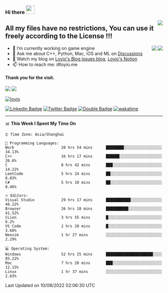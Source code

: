 <h3 align="left">Hi there <img src="https://media.giphy.com/media/hvRJCLFzcasrR4ia7z/giphy.gif" width="28"></h3>
<a align="right" href="https://github.com/loyio/loyio/blob/master/STAR/README.md"><img align="right" src="https://img.shields.io/badge/LOYIO-STAR-green" /></a>

## All my files have no restrictions, You can use it freely according to the License !!!

<a href="https://github.com/loyio#gh-light-mode-only">
     <img align="right"  src="https://loy-readme.vercel.app/api/top-langs/?username=loyio&langs_count=6&hide=css,html,jupyter notebook" />
</a>

<a href="https://github.com/loyio#gh-dark-mode-only">
  <img align="right"  src="https://loy-readme.vercel.app/api/top-langs/?username=loyio&langs_count=6&theme=slateorange&hide=css,html,jupyter notebook" />
</a>



- 🔭 I’m currently working on game engine
- 💬 Ask me about C++, Python, Mac, iOS and ML on [Discussions](https://github.com/loyio/blog/discussions)
- 📔 Watch my blog on [Loyio's Blog](https://loyio.me),[Issues blog](https://github.com/loyio/blog/issues), [Loyio's Notion](https://loyio.notion.site/loyio/Loyio-s-Dashboard-2f56bd29222a445ea9d9e8802a1ac83b)
- 📫 How to reach me: i#loyio.me


#### Thank you for the visit.
<img src="http://profile-counter.glitch.me/loyio/count.svg" />

<img src="https://loy-readme.vercel.app/api?username=loyio&show_icons=true&hide=stars&include_all_commits=true&hide_title=true&theme=slateorange" />

     

[![loyio](https://github-profile-trophy.vercel.app/?username=loyio&theme=onedark&column=4)](https://github.com/loyio)

[![Linkedin Badge](https://img.shields.io/badge/-@loyio-0077b5?style=flat-square&logo=Linkedin&logoColor=white&labelColor=0077b5&link=https://www.linkedin.com/in/loyio-hex-363172158/)](https://www.linkedin.com/in/loyio-hex-363172158/)
[![Twitter Badge](https://img.shields.io/badge/-@loyiome-1ca0f1?style=flat-square&labelColor=1ca0f1&logo=twitter&logoColor=white&link=https://twitter.com/loyiome)](https://twitter.com/loyiome)
[![Double Badge](https://img.shields.io/badge/@loyio-007722?style=flat&logo=Douban&logoColor=white)](https://www.douban.com/people/susmote)
[![wakatime](https://wakatime.com/badge/user/c0ddc104-5a20-41d1-ab9a-c4d9ea20a4d9.svg)](https://wakatime.com/@c0ddc104-5a20-41d1-ab9a-c4d9ea20a4d9)

-------
<!--START_SECTION:waka-->
📊 **This Week I Spent My Time On** 

```text
⌚︎ Time Zone: Asia/Shanghai

💬 Programming Languages: 
Work                     20 hrs 54 mins      ████████░░░░░░░░░░░░░░░░░   34.13% 
C++                      16 hrs 17 mins      ██████░░░░░░░░░░░░░░░░░░░   26.6% 
C                        8 hrs 42 mins       ███░░░░░░░░░░░░░░░░░░░░░░   14.22% 
LeetCode                 5 hrs 24 mins       ██░░░░░░░░░░░░░░░░░░░░░░░   8.83% 
C#                       5 hrs 10 mins       ██░░░░░░░░░░░░░░░░░░░░░░░   8.46%

🔥 Editors: 
Visual Studio            29 hrs 17 mins      ███████████░░░░░░░░░░░░░░   46.22% 
Browser                  26 hrs 18 mins      ██████████░░░░░░░░░░░░░░░   41.52% 
CLion                    3 hrs 55 mins       █░░░░░░░░░░░░░░░░░░░░░░░░   6.2% 
VS Code                  2 hrs 20 mins       █░░░░░░░░░░░░░░░░░░░░░░░░   3.68% 
Neovim                   1 hr 27 mins        ░░░░░░░░░░░░░░░░░░░░░░░░░   2.29%

💻 Operating System: 
Windows                  52 hrs 25 mins      █████████████████████░░░░   85.22% 
Mac                      7 hrs 28 mins       ███░░░░░░░░░░░░░░░░░░░░░░   12.15% 
Linux                    1 hr 37 mins        ░░░░░░░░░░░░░░░░░░░░░░░░░   2.63%

```


 Last Updated on 10/08/2022 02:06:30 UTC
<!--END_SECTION:waka-->
